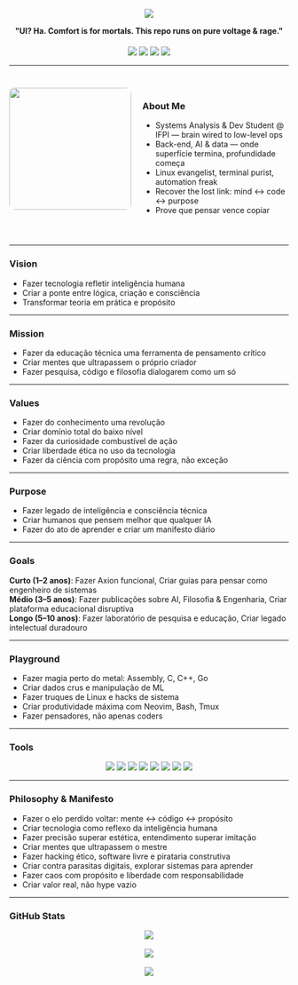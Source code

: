 <p align="center">
  <img src="https://readme-typing-svg.herokuapp.com/?color=cba6f7&size=40&center=true&vCenter=true&width=1200&lines=YO+GUY...+PEEP+MY+CODE...;NO+UI,+JUST+RAW+LOGIC;BLOOD+FOR+THE+CPU,+GLORY+FOR+THE+STACK" />
</p>

<p align="center" style="margin-top: 15px;">
  <strong>"UI? Ha. Comfort is for mortals. This repo runs on pure voltage & rage."</strong>
</p>

<p align="center" style="margin-top: 20px;">
  <img src="https://img.shields.io/badge/Linux%20Overlord-1d232e?style=flat-square&logo=linux&logoColor=cba6f7"/>
  <img src="https://img.shields.io/badge/AI%20&%20Data-1d232e?style=flat-square&logo=tensorflow&logoColor=cba6f7"/>
  <img src="https://img.shields.io/badge/Terminal%20Addict-1d232e?style=flat-square&logo=gnubash&logoColor=cba6f7"/>
  <img src="https://img.shields.io/badge/Assembly%20Sorcerer-1d232e?style=flat-square&logo=gnuemacs&logoColor=cba6f7"/>
</p>

---

<section id="about-me" style="display: flex; align-items: flex-start; gap: 20px; margin: 40px 0;">
  <div style="flex: 1; text-align: center;">
    <img src="https://user-images.githubusercontent.com/77577746/149508180-c75be0e3-1983-4592-9f1d-d58b64f055d4.gif" width="220" style="border-radius: 10px;" />
  </div>

  <div style="flex: 2;">
    <h3>About Me</h3>
    <ul>
      <li>Systems Analysis & Dev Student @ IFPI — brain wired to low-level ops</li>
      <li>Back-end, AI & data — onde superfície termina, profundidade começa</li>
      <li>Linux evangelist, terminal purist, automation freak</li>
      <li>Recover the lost link: mind ↔ code ↔ purpose</li>
      <li>Prove que pensar vence copiar</li>
    </ul>
  </div>
</section>

---

### Vision
- Fazer tecnologia refletir inteligência humana  
- Criar a ponte entre lógica, criação e consciência  
- Transformar teoria em prática e propósito  

---

### Mission
- Fazer da educação técnica uma ferramenta de pensamento crítico  
- Criar mentes que ultrapassem o próprio criador  
- Fazer pesquisa, código e filosofia dialogarem como um só  

---

### Values
- Fazer do conhecimento uma revolução  
- Criar domínio total do baixo nível  
- Fazer da curiosidade combustível de ação  
- Criar liberdade ética no uso da tecnologia  
- Fazer da ciência com propósito uma regra, não exceção  

---

### Purpose
- Fazer legado de inteligência e consciência técnica  
- Criar humanos que pensem melhor que qualquer IA  
- Fazer do ato de aprender e criar um manifesto diário  

---

### Goals
**Curto (1–2 anos)**: Fazer Axion funcional, Criar guias para pensar como engenheiro de sistemas  
**Médio (3–5 anos)**: Fazer publicações sobre AI, Filosofia & Engenharia, Criar plataforma educacional disruptiva  
**Longo (5–10 anos)**: Fazer laboratório de pesquisa e educação, Criar legado intelectual duradouro  

---

### Playground
- Fazer magia perto do metal: Assembly, C, C++, Go  
- Criar dados crus e manipulação de ML  
- Fazer truques de Linux e hacks de sistema  
- Criar produtividade máxima com Neovim, Bash, Tmux  
- Fazer pensadores, não apenas coders  

---

### Tools
<p align="center">
  <img src="https://img.shields.io/badge/Assembly-1d232e?style=for-the-badge&logo=gnuemacs&logoColor=cba6f7" />
  <img src="https://img.shields.io/badge/C-1d232e?style=for-the-badge&logo=c&logoColor=cba6f7" />
  <img src="https://img.shields.io/badge/C++-1d232e?style=for-the-badge&logo=c%2B%2B&logoColor=cba6f7" />
  <img src="https://img.shields.io/badge/Go-1d232e?style=for-the-badge&logo=go&logoColor=cba6f7" />
  <img src="https://img.shields.io/badge/Python-1d232e?style=for-the-badge&logo=python&logoColor=cba6f7" />
  <img src="https://img.shields.io/badge/Linux-1d232e?style=for-the-badge&logo=linux&logoColor=cba6f7" />
  <img src="https://img.shields.io/badge/Neovim-1d232e?style=for-the-badge&logo=neovim&logoColor=cba6f7" />
  <img src="https://img.shields.io/badge/Zed-1d232e?style=for-the-badge&logo=zedindustries&logoColor=cba6f7" />
</p>

---

### Philosophy & Manifesto
- Fazer o elo perdido voltar: mente ↔ código ↔ propósito  
- Criar tecnologia como reflexo da inteligência humana  
- Fazer precisão superar estética, entendimento superar imitação  
- Criar mentes que ultrapassem o mestre  
- Fazer hacking ético, software livre e pirataria construtiva  
- Criar contra parasitas digitais, explorar sistemas para aprender  
- Fazer caos com propósito e liberdade com responsabilidade  
- Criar valor real, não hype vazio  

---

### GitHub Stats
<div align="center">
  <img src="https://github-readme-stats.vercel.app/api/top-langs/?username=sh1ftx&layout=compact&theme=tokyonight&title_color=cba6f7&text_color=cba6f7&icon_color=cba6f7&bg_color=00000000" />
  <br/><br/>
  <img src="https://img.shields.io/badge/Activity%20Streak-🔥-cba6f7?style=flat-square&logo=github"/>
  <br/><br/>
  <img src="https://github-readme-stats.vercel.app/api?username=sh1ftx&show_icons=true&theme=tokyonight&title_color=cba6f7&text_color=cba6f7&icon_color=cba6f7&bg_color=00000000" />
</div>

